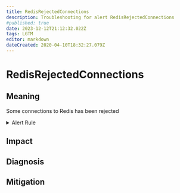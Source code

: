 ```yaml
---
title: RedisRejectedConnections
description: Troubleshooting for alert RedisRejectedConnections
#published: true
date: 2023-12-12T21:12:32.022Z
tags: LGTM
editor: markdown
dateCreated: 2020-04-10T18:32:27.079Z
---
```


# RedisRejectedConnections

## Meaning
[//]: # "Short paragraph that explains what the alert means"
Some connections to Redis has been rejected

<details>
  <summary>Alert Rule</summary>

  ```yaml
alert: RedisRejectedConnections
expr: increase(redis_rejected_connections_total[1m]) > 0
for: 0m
labels:
    severity: critical
annotations:
    summary: Redis rejected connections (instance {{ $labels.instance }})
    description: |-
        Some connections to Redis has been rejected
          VALUE = {{ $value }}
          LABELS = {{ $labels }}
    runbook: https://github.com/srerun/prometheus-alerts/content/runbooks/RedisRejectedConnections

  ```
</details>


## Impact
[//]: # "What could / will happen if the alert is not addressed"



## Diagnosis
[//]: # "Steps to take to identify the cause of the problem"



## Mitigation
[//]: # "The steps necessary to resolve the alert"
